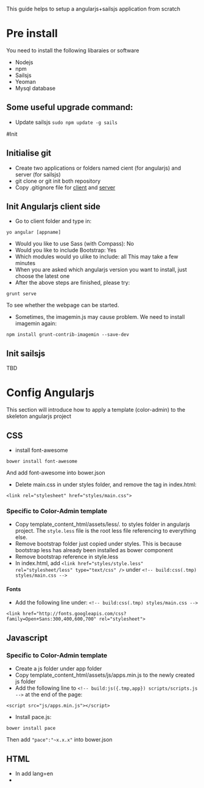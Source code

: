 This guide helps to setup a angularjs+sailsjs application from scratch
# Pre install

You need to install the following libaraies or software
* Nodejs
* npm
* Sailsjs
* Yeoman
* Mysql database
## Some useful upgrade command:
* Update sailsjs
```sudo npm update -g sails```

#Init

## Initialise git
* Create two applications or folders named cient (for angularjs) and server (for sailsjs)
* git clone or git init both repository
* Copy .gitignore file for [client](https://github.com/yunjiali/yeoman-angularjs-sailsjs-skeleton-setup-guide/blob/master/gitignore-client) and [server](https://github.com/yunjiali/yeoman-angularjs-sailsjs-skeleton-setup-guide/blob/master/gitignore-server)

## Init Angularjs client side
* Go to client folder and type in:
```
yo angular [appname]
```
* Would you like to use Sass (with Compass): No
* Would you like to include Bootstrap: Yes
* Which modules would yo ulike to include: all
This may take a few minutes
* When you are asked which angularjs version you want to install, just choose the latest one
* After the above steps are finished, please try:

```grunt serve```

To see whether the webpage can be started. 
* Sometimes, the imagemin.js may cause problem. We need to install imagemin again:

```npm install grunt-contrib-imagemin --save-dev```

## Init sailsjs
TBD

# Config Angularjs
This section will introduce how to apply a template (color-admin) to the skeleton angularjs project
## CSS
* install font-awesome

```bower install font-awesome```

And add font-awesome into bower.json

* Delete main.css in under styles folder, and remove the <link> tag in index.html:

```<link rel="stylesheet" href="styles/main.css">```

### Specific to Color-Admin template
* Copy template_content_html/assets/less/*.* to styles folder in angularjs project. The ```style.less``` file is the root less file referencing to everything else.
* Remove bootstrap folder just copied under styles. This is because bootstrap less has already been installed as bower component
* Remove bootstrap reference in style.less
* In index.html, add ```<link href="styles/style.less" rel="stylesheet/less" type="text/css" />``` under ```<!-- build:css(.tmp) styles/main.css -->```

#### Fonts
* Add the following line under: ```<!-- build:css(.tmp) styles/main.css -->```

```<link href="http://fonts.googleapis.com/css?family=Open+Sans:300,400,600,700" rel="stylesheet">```

## Javascript

### Specific to Color-Admin template
* Create a js folder under app folder
* Copy template_content_html/assets/js/apps.min.js to the newly created js folder
* Add the following line to ```<!-- build:js({.tmp,app}) scripts/scripts.js -->``` at the end of the page:

```<script src="js/apps.min.js"></script>```

* Install pace.js:

```bower install pace```

Then add ```"pace":"~x.x.x"``` into bower.json



## HTML
* In <html> add lang=en
* 




